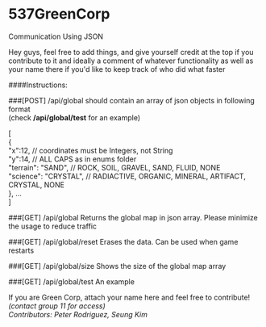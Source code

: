 # 537GreenCorp
Communication Using JSON

Hey guys, feel free to add things, and give yourself credit at the top if you contribute to it
and ideally a comment of whatever functionality as well as your name there if you'd like to keep track of who did what faster


####Instructions:

###[POST] /api/global
should contain an array of json objects in following format  
(check <strong>/api/global/test</strong> for an example)

>
[  
 {  
  "x":12,                 // coordinates must be Integers, not String  
  "y":14,                 // ALL CAPS as in enums folder  
  "terrain": "SAND",      // ROCK, SOIL, GRAVEL, SAND, FLUID, NONE  
  "science": "CRYSTAL",   // RADIACTIVE, ORGANIC, MINERAL, ARTIFACT, CRYSTAL, NONE  
 }, ...  
]  
>

###[GET] /api/global
Returns the global map in json array.  Please minimize the usage to reduce traffic

###[GET] /api/global/reset
Erases the data. Can be used when game restarts

###[GET] /api/global/size
Shows the size of the global map array

###[GET] /api/global/test
An example

If you are Green Corp, attach your name here and feel free to contribute! <em>(contact group 11 for access)  
Contributors: Peter Rodriguez, Seung Kim
